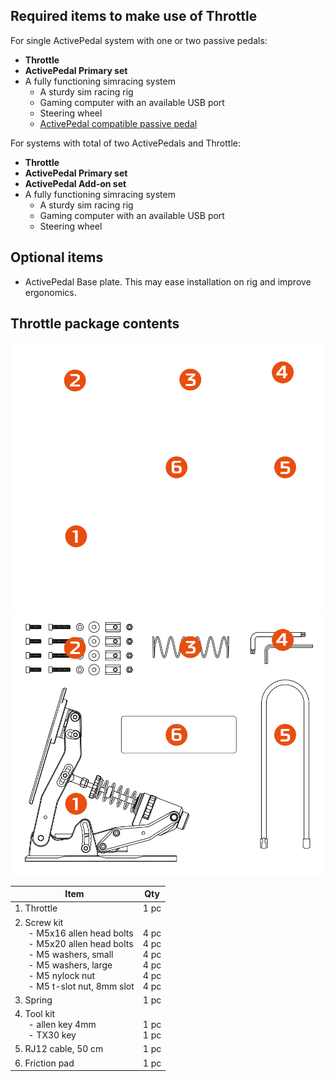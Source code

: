 ## Required items to make use of Throttle

For single ActivePedal system with one or two passive pedals:

* **Throttle**
* **ActivePedal Primary set**
* A fully functioning simracing system
	* A sturdy sim racing rig
	* Gaming computer with an available USB port
	* Steering wheel
	* [ActivePedal compatible passive pedal](Specifications.md#activepedal-tuner-compatible-passive-pedals)

For systems with total of two ActivePedals and Throttle:

* **Throttle**
* **ActivePedal Primary set**
* **ActivePedal Add-on set**
* A fully functioning simracing system
	* A sturdy sim racing rig
	* Gaming computer with an available USB port
	* Steering wheel
	
## Optional items

* ActivePedal Base plate. This may ease installation on rig and improve ergonomics.

## Throttle package contents

![](assets/included_dark.svg#gh-dark-mode-only)
![](assets/included_light.svg#gh-light-mode-only)

| Item                     | Qty   |
| ------------------------ | ----- |
| 1. Throttle     | 1 pc  |
| 2. Screw kit <br> &ensp; &ensp; - M5x16 allen head bolts	<br> &ensp; &ensp; - M5x20 allen head bolts <br> &ensp; &ensp; - M5 washers, small <br> &ensp; &ensp; - M5 washers, large <br> &ensp; &ensp; - M5 nylock nut <br> &ensp; &ensp; - M5 t-slot nut, 8mm slot <br> | <br> 4 pc <br> 4 pc <br> 4 pc <br> 4 pc <br> 4 pc <br> 4 pc  |
| 3. Spring                | 1 pc  |
| 4. Tool kit<br> &ensp; &ensp; - allen key 4mm <br> &ensp; &ensp; - TX30 key | <br> 1 pc <br> 1 pc  |
| 5. RJ12 cable, 50 cm     | 1 pc  |
| 6. Friction pad          | 1 pc  |